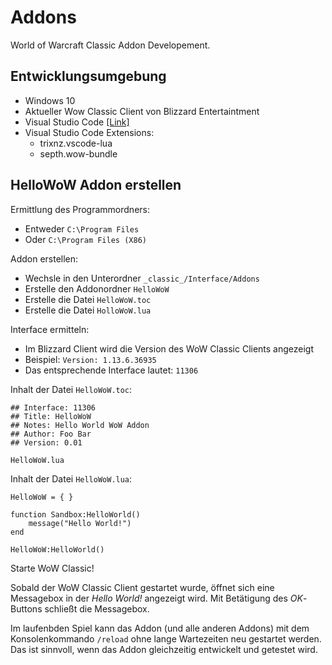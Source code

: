 # Addons

World of Warcraft Classic Addon Developement.

## Entwicklungsumgebung

* Windows 10
* Aktueller Wow Classic Client von Blizzard Entertaintment
* Visual Studio Code [[Link]](https://code.visualstudio.com/)
* Visual Studio Code Extensions:
  * trixnz.vscode-lua
  * septh.wow-bundle

## HelloWoW Addon erstellen

Ermittlung des Programmordners:

* Entweder `C:\Program Files`
* Oder `C:\Program Files (X86)`

Addon erstellen:

* Wechsle in den Unterordner `_classic_/Interface/Addons`
* Erstelle den Addonordner `HelloWoW`
* Erstelle die Datei `HelloWoW.toc`
* Erstelle die Datei `HolloWoW.lua`

Interface ermitteln:

* Im Blizzard Client wird die Version des WoW Classic Clients angezeigt
* Beispiel: `Version: 1.13.6.36935`
* Das entsprechende Interface lautet: `11306`

Inhalt der Datei `HelloWoW.toc`:
```
## Interface: 11306
## Title: HelloWoW
## Notes: Hello World WoW Addon
## Author: Foo Bar
## Version: 0.01

HelloWoW.lua
```

Inhalt der Datei `HelloWoW.lua`:
```
HelloWoW = { }

function Sandbox:HelloWorld()
    message("Hello World!")
end

HelloWoW:HelloWorld()
```

Starte WoW Classic!

Sobald der WoW Classic Client gestartet wurde,
öffnet sich eine Messagebox
in der *Hello World!* angezeigt wird.
Mit Betätigung des *OK*-Buttons schließt die Messagebox.

Im laufenbden Spiel kann das Addon (und alle anderen Addons) mit dem Konsolenkommando `/reload` ohne lange Wartezeiten neu gestartet werden. Das ist sinnvoll, wenn das Addon gleichzeitig entwickelt und getestet wird.
